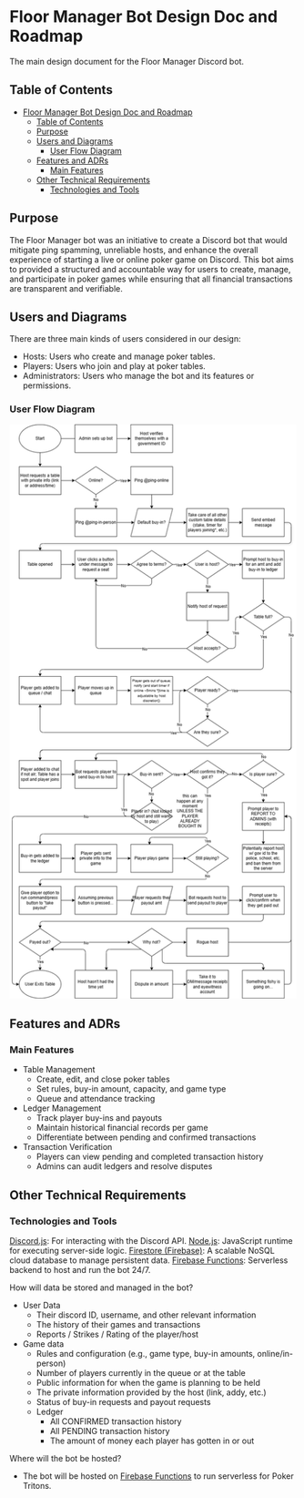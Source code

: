 # Floor Manager Bot Design Doc and Roadmap

The main design document for the Floor Manager Discord bot.

## Table of Contents

- [Floor Manager Bot Design Doc and Roadmap](#floor-manager-bot-design-doc-and-roadmap)
  - [Table of Contents](#table-of-contents)
  - [Purpose](#purpose)
  - [Users and Diagrams](#users-and-diagrams)
    - [User Flow Diagram](#user-flow-diagram)
  - [Features and ADRs](#features-and-adrs)
    - [Main Features](#main-features)
  - [Other Technical Requirements](#other-technical-requirements)
    - [Technologies and Tools](#technologies-and-tools)

## Purpose

The Floor Manager bot was an initiative to create a Discord bot that would mitigate ping spamming, unreliable hosts, and enhance the overall experience of starting a live or online poker game on Discord. This bot aims to provided a structured and accountable way for users to create, manage, and participate in poker games while ensuring that all financial transactions are transparent and verifiable.

## Users and Diagrams

There are three main kinds of users considered in our design:

- Hosts: Users who create and manage poker tables.
- Players: Users who join and play at poker tables.
- Administrators: Users who manage the bot and its features or permissions.

### User Flow Diagram

![userflow.png](./userflow.png)

## Features and ADRs

### Main Features

- Table Management
  - Create, edit, and close poker tables
  - Set rules, buy-in amount, capacity, and game type
  - Queue and attendance tracking
- Ledger Management
  - Track player buy-ins and payouts
  - Maintain historical financial records per game
  - Differentiate between pending and confirmed transactions
- Transaction Verification
  - Players can view pending and completed transaction history
  - Admins can audit ledgers and resolve disputes

## Other Technical Requirements

### Technologies and Tools

[Discord.js](https://discord.js.org/): For interacting with the Discord API.
[Node.js](https://nodejs.org/): JavaScript runtime for executing server-side logic.
[Firestore (Firebase)](https://firebase.google.com/docs/firestore): A scalable NoSQL cloud database to manage persistent data.
[Firebase Functions](https://firebase.google.com/docs/functions): Serverless backend to host and run the bot 24/7.

How will data be stored and managed in the bot?

- User Data
  - Their discord ID, username, and other relevant information
  - The history of their games and transactions
  - Reports / Strikes / Rating of the player/host
- Game data
  - Rules and configuration (e.g., game type, buy-in amounts, online/in-person)
  - Number of players currently in the queue or at the table
  - Public information for when the game is planning to be held
  - The private information provided by the host (link, addy, etc.)
  - Status of buy-in requests and payout requests
  - Ledger
    - All CONFIRMED transaction history
    - All PENDING transaction history
    - The amount of money each player has gotten in or out

Where will the bot be hosted?

- The bot will be hosted on [Firebase Functions](https://firebase.google.com/products/functions) to run serverless for Poker Tritons.
